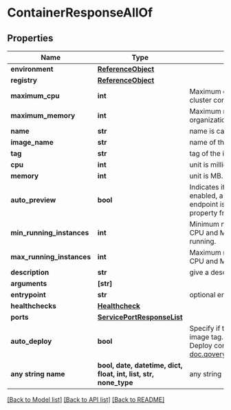 # ContainerResponseAllOf


## Properties
Name | Type | Description | Notes
------------ | ------------- | ------------- | -------------
**environment** | [**ReferenceObject**](ReferenceObject.md) |  | 
**registry** | [**ReferenceObject**](ReferenceObject.md) |  | 
**maximum_cpu** | **int** | Maximum cpu that can be allocated to the container based on organization cluster configuration. unit is millicores (m). 1000m &#x3D; 1 cpu | 
**maximum_memory** | **int** | Maximum memory that can be allocated to the container based on organization cluster configuration. unit is MB. 1024 MB &#x3D; 1GB | 
**name** | **str** | name is case insensitive | 
**image_name** | **str** | name of the image container | 
**tag** | **str** | tag of the image container | 
**cpu** | **int** | unit is millicores (m). 1000m &#x3D; 1 cpu | 
**memory** | **int** | unit is MB. 1024 MB &#x3D; 1GB | 
**auto_preview** | **bool** | Indicates if the &#39;environment preview option&#39; is enabled for this container.   If enabled, a preview environment will be automatically cloned when &#x60;/preview&#x60; endpoint is called.   If not specified, it takes the value of the &#x60;auto_preview&#x60; property from the associated environment.  | 
**min_running_instances** | **int** | Minimum number of instances running. This resource auto-scale based on the CPU and Memory consumption. Note: 0 means that there is no container running.  | defaults to 1
**max_running_instances** | **int** | Maximum number of instances running. This resource auto-scale based on the CPU and Memory consumption. Note: -1 means that there is no limit.  | defaults to 1
**description** | **str** | give a description to this container | [optional] 
**arguments** | **[str]** |  | [optional] 
**entrypoint** | **str** | optional entrypoint when launching container | [optional] 
**healthchecks** | [**Healthcheck**](Healthcheck.md) |  | [optional] 
**ports** | [**ServicePortResponseList**](ServicePortResponseList.md) |  | [optional] 
**auto_deploy** | **bool** | Specify if the container will be automatically updated after receiving a new image tag.  The new image tag shall be communicated via the \&quot;Auto Deploy container\&quot; endpoint https://api-doc.qovery.com/#tag/Containers/operation/autoDeployContainerEnvironments  | [optional] 
**any string name** | **bool, date, datetime, dict, float, int, list, str, none_type** | any string name can be used but the value must be the correct type | [optional]

[[Back to Model list]](../README.md#documentation-for-models) [[Back to API list]](../README.md#documentation-for-api-endpoints) [[Back to README]](../README.md)


